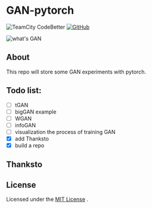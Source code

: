 # GAN-pytorch
![TeamCity CodeBetter](https://img.shields.io/teamcity/codebetter/bt428.svg) [![GitHub](https://img.shields.io/github/license/mashape/apistatus.svg)](https://github.com/innnk/pytorch_generative_adversarial_networks/blob/master/LICENSE)

![what's GAN](https://blog-img-1257227635.cos.ap-beijing.myqcloud.com/gan_avatar.jpg)

## About

This repo will store some GAN experiments with pytorch.

## Todo list:

- [ ] tGAN
- [ ] bigGAN example
- [ ] WGAN
- [ ] infoGAN
- [ ] visualization the process of training GAN
- [x] add Thanksto
- [x] build a repo

## Thanksto

## License

Licensed under the [MIT License](https://github.com/innnk/pytorch_generative_adversarial_networks/blob/master/LICENSE) .